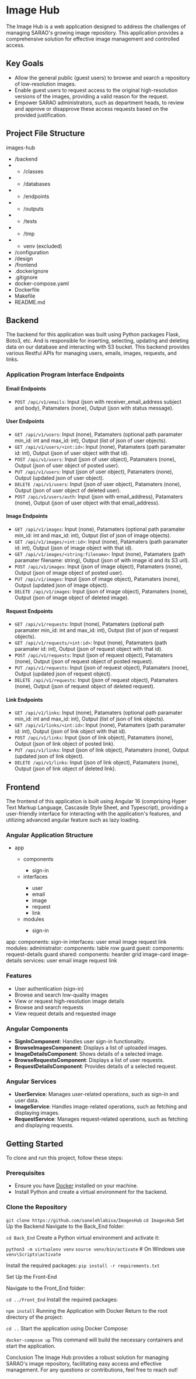 # Image Hub

The Image Hub is a web application designed to address the challenges of managing SARAO's growing image repository. This application provides a comprehensive solution for effective image management and controlled access.

## Key Goals

- Allow the general public (guest users) to browse and search a repository of low-resolution images.
- Enable guest users to request access to the original high-resolution versions of the images, providing a valid reason for the request.
- Empower SARAO administrators, such as department heads, to review and approve or disapprove these access requests based on the provided justification.

## Project File Structure

images-hub
- /backend
- - /classes
- - /databases
- - /endpoints
- - /outputs
- - /tests
- - /tmp
- - venv (excluded)
- /configuration
- /design
- /frontend
- .dockerignore
- .gitignore
- docker-compose.yaml
- Dockerfile
- Makefile
- README.md

## Backend

The backend for this application was built using Python packages Flask, Boto3, etc. And is responsible for inserting, selecting, updating and deleting data on our database and interacting with S3 bucket. This backend provides various Restful APIs for managing users, emails, images, requests, and links.

### Application Program Interface Endpoints

#### Email Endpoints
- `POST /api/v1/emails`: Input (json with receiver_email_address subject and body), Patamaters (none), Output (json with status message).

#### User Endpoints
- `GET /api/v1/users`: 
    Input (none), Patamaters (optional path paramater min_id: int and max_id: int), Output (list of json of user objects).
- `GET /api/v1/users/<int:id>`: Input (none), Patamaters (path paramater id: int), Output (json of user object with that id).
- `POST /api/v1/users`: Input (json of user object), Patamaters (none), Output (json of user object of posted user).
- `PUT /api/v1/users`: Input (json of user object), Patamaters (none), Output (updated json of user object).
- `DELETE /api/v1/users`: Input (json of user object), Patamaters (none), Output (json of user object of deleted user).
- `POST /api/v1/users/auth`: Input (json with email_address), Patamaters (none), Output (json of user object with that email_address).

#### Image Endpoints
- `GET /api/v1/images`: Input (none), Patamaters (optional path paramater min_id: int and max_id: int), Output (list of json of image objects).
- `GET /api/v1/images/<int:id>`: Input (none), Patamaters (path paramater id: int), Output (json of image object with that id).
- `GET /api/v1/images/<string:filename>`: Input (none), Patamaters (path paramater filename: string), Output (json of with image id and its S3 url).
- `POST /api/v1/images`: Input (json of image object), Patamaters (none), Output (json of image object of posted user).
- `PUT /api/v1/images`: Input (json of image object), Patamaters (none), Output (updated json of image object).
- `DELETE /api/v1/images`: Input (json of image object), Patamaters (none), Output (json of image object of deleted image).

#### Request Endpoints
- `GET /api/v1/requests`: Input (none), Patamaters (optional path paramater min_id: int and max_id: int), Output (list of json of request objects).
- `GET /api/v1/requests/<int:id>`: Input (none), Patamaters (path paramater id: int), Output (json of request object with that id).
- `POST /api/v1/requests`: Input (json of request object), Patamaters (none), Output (json of request object of posted request).
- `PUT /api/v1/requests`: Input (json of request object), Patamaters (none), Output (updated json of request object).
- `DELETE /api/v1/requests`: Input (json of request object), Patamaters (none), Output (json of request object of deleted request).

#### Link Endpoints
- `GET /api/v1/links`: Input (none), Patamaters (optional path paramater min_id: int and max_id: int), Output (list of json of link objects).
- `GET /api/v1/links/<int:id>`: Input (none), Patamaters (path paramater id: int), Output (json of link object with that id).
- `POST /api/v1/links`: Input (json of link object), Patamaters (none), Output (json of link object of posted link).
- `PUT /api/v1/links`: Input (json of link object), Patamaters (none), Output (updated json of link object).
- `DELETE /api/v1/links`: Input (json of link object), Patamaters (none), Output (json of link object of deleted link).

## Frontend

The frontend of this application is built using Angular 16 (comprising Hyper Text Markup Language, Cascasde Style Sheet, and Typescript), providing a user-friendly interface for interacting with the application's features, and utilizing advanced angular feature such as lazy loading.

### Angular Application Structure

<ul>
    <li>app</li>
    <ul>
        <li>components</li>
        <ul>
            <li>sign-in</li>
        </ul>
        <li>interfaces</li>
        <ul>
            <li>user</li>
            <li>email</li>
            <li>image</li>
            <li>request</li>
            <li>link</li>
        </ul>
        <li>modules</li>
        <ul>
            <li>sign-in</li>
        </ul>
    </ul>
</ul>

app:
    components:
        sign-in
    interfaces:
        user
        email
        image
        request
        link
    modules:
        administrator:
            components:
                table
                row
            guard
        guest:
            components:
                request-details
            guard
        shared:
            components:
                hearder
                grid
                image-card
                image-details
            services:
                user
                email
                image
                request
                link


### Features
- User authentication (sign-in)
- Browse and search low-quality images
- View or request high-resolution image details
- Browse and search requests
- View request details and requested image

### Angular Components
- **SignInComponent**: Handles user sign-in functionality.
- **BrowseImagesComponent**: Displays a list of uploaded images.
- **ImageDetailsComponent**: Shows details of a selected image.
- **BrowseRequestsComponent**: Displays a list of user requests.
- **RequestDetailsComponent**: Provides details of a selected request.

### Angular Services
- **UserService**: Manages user-related operations, such as sign-in and user data.
- **ImageService**: Handles image-related operations, such as fetching and displaying images.
- **RequestService**: Manages request-related operations, such as fetching and displaying requests.

## Getting Started

To clone and run this project, follow these steps:

### Prerequisites

- Ensure you have [Docker](https://www.docker.com/) installed on your machine.
- Install Python and create a virtual environment for the backend.

### Clone the Repository

`git clone https://github.com/sanelehlabisa/ImagesHub`
`cd ImagesHub`
Set Up the Backend
Navigate to the Back_End folder:

`cd Back_End`
Create a Python virtual environment and activate it:

`python3 -m virtualenv venv`
`source venv/bin/activate`  # On Windows use `venv\Scripts\activate`

Install the required packages:
`pip install -r requirements.txt`

Set Up the Front-End

Navigate to the Front_End folder:

`cd ../Front_End`
Install the required packages:

`npm install`
Running the Application with Docker
Return to the root directory of the project:

`cd ..`
Start the application using Docker Compose:

`docker-compose up`
This command will build the necessary containers and start the application.

Conclusion
The Image Hub provides a robust solution for managing SARAO's image repository, facilitating easy access and effective management. For any questions or contributions, feel free to reach out!